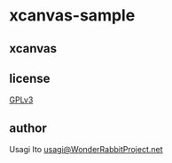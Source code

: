 # xcanvas-sample

## xcanvas

## license

[GPLv3]()

## author

Usagi Ito <usagi@WonderRabbitProject.net>

